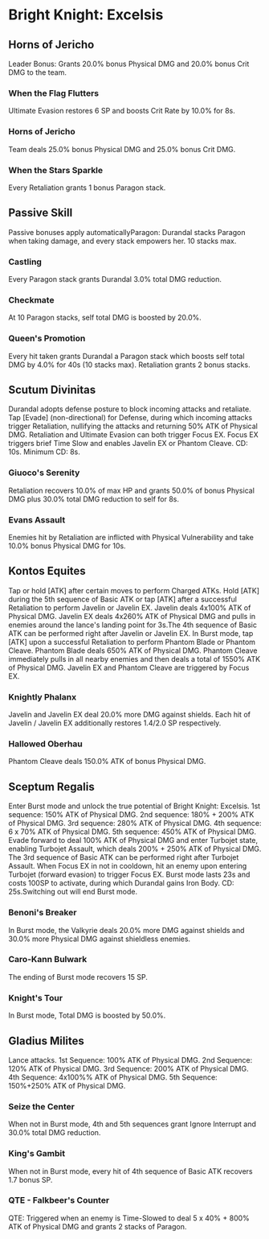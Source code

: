# Bright Knight: Excelsis

## Horns of Jericho

Leader Bonus:
Grants 20.0% bonus Physical DMG and 20.0% bonus Crit DMG to the team.

### When the Flag Flutters

Ultimate Evasion restores 6 SP and boosts Crit Rate by 10.0% for 8s.

### Horns of Jericho

Team deals 25.0% bonus Physical DMG and 25.0% bonus Crit DMG.

### When the Stars Sparkle

Every Retaliation grants 1 bonus Paragon stack.

## Passive Skill

Passive bonuses apply automaticallyParagon: Durandal stacks Paragon when taking damage, and every stack empowers her. 10 stacks max.

### Castling

Every Paragon stack grants Durandal 3.0% total DMG reduction.

### Checkmate

At 10 Paragon stacks, self total DMG is boosted by 20.0%.

### Queen's Promotion

Every hit taken grants Durandal a Paragon stack which boosts self total DMG by 4.0% for 40s (10 stacks max). Retaliation grants 2 bonus stacks.

## Scutum Divinitas

Durandal adopts defense posture to block incoming attacks and retaliate.
Tap [Evade] (non-directional) for Defense, during which incoming attacks trigger Retaliation, nullifying the attacks and returning 50% ATK of Physical DMG.
Retaliation and Ultimate Evasion can both trigger Focus EX.
Focus EX triggers brief Time Slow and enables Javelin EX or Phantom Cleave. CD: 10s. Minimum CD: 8s.

### Giuoco's Serenity

Retaliation recovers 10.0% of max HP and grants 50.0% of bonus Physical DMG plus 30.0% total DMG reduction to self for 8s.

### Evans Assault

Enemies hit by Retaliation are inflicted with Physical Vulnerability and take 10.0% bonus Physical DMG for 10s.

## Kontos Equites

Tap or hold [ATK] after certain moves to perform Charged ATKs.
Hold [ATK] during the 5th sequence of Basic ATK or tap [ATK] after a successful Retaliation to perform Javelin or Javelin EX.
Javelin deals 4x100% ATK of Physical DMG.
Javelin EX deals 4x260% ATK of Physical DMG and pulls in enemies around the lance's landing point for 3s.The 4th sequence of Basic ATK can be performed right after Javelin or Javelin EX.
In Burst mode, tap [ATK] upon a successful Retaliation to perform Phantom Blade or Phantom Cleave. Phantom Blade deals 650% ATK of Physical DMG. Phantom Cleave immediately pulls in all nearby enemies and then deals a total of 1550% ATK of Physical DMG.
Javelin EX and Phantom Cleave are triggered by Focus EX.

### Knightly Phalanx

Javelin and Javelin EX deal 20.0% more DMG against shields. Each hit of Javelin / Javelin EX additionally restores 1.4/2.0 SP respectively.

### Hallowed Oberhau

Phantom Cleave deals 150.0% ATK of bonus Physical DMG.

## Sceptum Regalis

Enter Burst mode and unlock the true potential of Bright Knight: Excelsis.
1st sequence: 150% ATK of Physical DMG.
2nd sequence: 180% + 200% ATK of Physical DMG.
3rd sequence: 280% ATK of Physical DMG.
4th sequence: 6 x 70% ATK of Physical DMG.
5th sequence: 450% ATK of Physical DMG.
Evade forward to deal 100% ATK of Physical DMG and enter Turbojet state, enabling Turbojet Assault, which deals 200% + 250% ATK of Physical DMG. The 3rd sequence of Basic ATK can be performed right after Turbojet Assault.
When Focus EX in not in cooldown, hit an enemy upon entering Turbojet (forward evasion) to trigger Focus EX.
Burst mode lasts 23s and costs 100SP to activate, during which Durandal gains Iron Body. CD: 25s.Switching out will end Burst mode.

### Benoni's Breaker

In Burst mode, the Valkyrie deals 20.0% more DMG against shields and 30.0% more Physical DMG against shieldless enemies.

### Caro-Kann Bulwark

The ending of Burst mode recovers 15 SP.

### Knight's Tour

In Burst mode, Total DMG is boosted by 50.0%.

## Gladius Milites

Lance attacks.
1st Sequence: 100% ATK of Physical DMG.
2nd Sequence: 120% ATK of Physical DMG.
3rd Sequence: 200% ATK of Physical DMG.
4th Sequence: 4x100%% ATK of Physical DMG.
5th Sequence: 150%+250% ATK of Physical DMG.

### Seize the Center

When not in Burst mode, 4th and 5th sequences grant Ignore Interrupt and 30.0% total DMG reduction.

### King's Gambit

When not in Burst mode, every hit of 4th sequence of Basic ATK recovers 1.7 bonus SP.

### QTE - Falkbeer's Counter

QTE: Triggered when an enemy is Time-Slowed to deal 5 x 40% + 800% ATK of Physical DMG and grants 2 stacks of Paragon.
